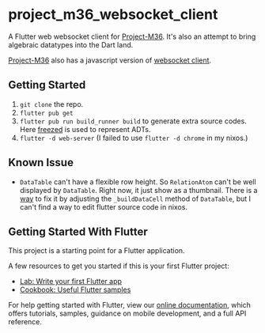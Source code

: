 # project_m36_websocket_client

A Flutter web websocket client for [Project-M36](https://github.com/agentm/project-m36). 
It's also an attempt to bring algebraic datatypes into the Dart land.

 [Project-M36](https://github.com/agentm/project-m36) also has a javascript version of [websocket client](https://github.com/agentm/project-m36/blob/master/docs/websocket_server.markdown).
## Getting Started
1. `git clone` the repo.
2. `flutter pub get`
3. `flutter pub run build_runner build` to generate extra source codes. Here [freezed](https://pub.dev/packages/freezed) is used to represent ADTs.
4. `flutter -d web-server` (I failed to use `flutter -d chrome` in my nixos.)

## Known Issue
- `DataTable` can't have a flexible row height. So `RelationAtom` can't be well displayed by `DataTable`. Right now, it just show as a thumbnail. There is a [way](https://github.com/flutter/flutter/issues/70510#issuecomment-871105093) to fix it by adjusting the `_buildDataCell` method of `DataTable`, but I can't find a way to edit flutter source code in nixos.

## Getting Started With Flutter

This project is a starting point for a Flutter application.

A few resources to get you started if this is your first Flutter project:

- [Lab: Write your first Flutter app](https://flutter.dev/docs/get-started/codelab)
- [Cookbook: Useful Flutter samples](https://flutter.dev/docs/cookbook)

For help getting started with Flutter, view our
[online documentation](https://flutter.dev/docs), which offers tutorials,
samples, guidance on mobile development, and a full API reference.
